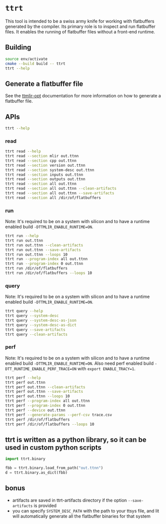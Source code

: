 # `ttrt`

This tool is intended to be a swiss army knife for working with flatbuffers
generated by the compiler.  Its primary role is to inspect and run flatbuffer
files.  It enables the running of flatbuffer files without a front-end runtime.

## Building

```bash
source env/activate
cmake --build build -- ttrt
ttrt --help
```

## Generate a flatbuffer file

See the [ttmlir-opt](./ttmlir-opt.md) documentation for more information on how to generate a flatbuffer file.

## APIs
```bash
ttrt --help
```

### read
```bash
ttrt read --help
ttrt read --section mlir out.ttnn
ttrt read --section cpp out.ttnn
ttrt read --section version out.ttnn
ttrt read --section system-desc out.ttnn
ttrt read --section inputs out.ttnn
ttrt read --section outputs out.ttnn
ttrt read --section all out.ttnn
ttrt read --section all out.ttnn --clean-artifacts
ttrt read --section all out.ttnn --save-artifacts
ttrt read --section all /dir/of/flatbuffers
```

### run
Note: It's required to be on a system with silicon and to have a runtime enabled
build `-DTTMLIR_ENABLE_RUNTIME=ON`.

```bash
ttrt run --help
ttrt run out.ttnn
ttrt run out.ttnn --clean-artifacts
ttrt run out.ttnn --save-artifacts
ttrt run out.ttnn --loops 10
ttrt run --program-index all out.ttnn
ttrt run --program-index 0 out.ttnn
ttrt run /dir/of/flatbuffers
ttrt run /dir/of/flatbuffers --loops 10
```

### query
Note: It's required to be on a system with silicon and to have a runtime enabled
build `-DTTMLIR_ENABLE_RUNTIME=ON`.

```bash
ttrt query --help
ttrt query --system-desc
ttrt query --system-desc-as-json
ttrt query --system-desc-as-dict
ttrt query --save-artifacts
ttrt query --clean-artifacts
```

### perf
Note: It's required to be on a system with silicon and to have a runtime enabled
build `-DTTMLIR_ENABLE_RUNTIME=ON`. Also need perf enabled build `-DTT_RUNTIME_ENABLE_PERF_TRACE=ON` with `export ENABLE_TRACY=1`.

```bash
ttrt perf --help
ttrt perf out.ttnn
ttrt perf out.ttnn --clean-artifacts
ttrt perf out.ttnn --save-artifacts
ttrt perf out.ttnn --loops 10
ttrt perf --program-index all out.ttnn
ttrt perf --program-index 0 out.ttnn
ttrt perf --device out.ttnn
ttrt perf --generate-params --perf-csv trace.csv
ttrt perf /dir/of/flatbuffers
ttrt perf /dir/of/flatbuffers --loops 10
```

## ttrt is written as a python library, so it can be used in custom python scripts

```python
import ttrt.binary

fbb = ttrt.binary.load_from_path("out.ttnn")
d = ttrt.binary.as_dict(fbb)
```

## bonus
- artifacts are saved in ttrt-artifacts directory if the option `--save-artifacts` is provided
- you can specify `SYSTEM_DESC_PATH` with the path to your ttsys file, and lit will automatically generate all the flatbuffer binaries for that system
